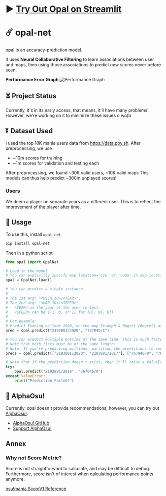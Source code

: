 # :arrow_forward: [**Try Out Opal on Streamlit**](https://opal-ai.streamlit.app/)

# :comet: opal-net
opal is an accuracy-prediction model.

It uses **Neural Collaborative Filtering** to learn associations between user and maps, then using those associations to
predict new scores never before seen.

**Performance Error Graph**
![Performance Graph](opal/models/V2_2023_04/error.png)

## :hourglass_flowing_sand: Project Status
Currently, it's in its early access, that means, it'll have many problems!
However, we're working on it to minimize these issues o wo)b

## :arrow_double_down: Dataset Used

I used the top 10K mania users data from https://data.ppy.sh.
After preprocessing, we use
- ~10m scores for training
- ~1m scores for validation and testing each

After preprocessing, we found ~30K valid users, ~10K valid maps
This models can thus help predict ~300m unplayed scores!

### Users
We deem a player on separate years as a different user. This is to reflect
the improvement of the player after time.

## :high_brightness: Usage

To use this, install `opal-net`

```bash
pip install opal-net
```

Then in a python script
```py
from opal import OpalNet

# Load in the model
# You can explicitly specify map_location='cpu' or 'cuda' in map_location=...
opal = OpalNet.load()

# You can predict a single instance.
#
# The 1st arg: "<USER_ID>/<YEAR>",
# The 2nd arg: "<MAP_ID>/<SPEED>" 
#   <YEAR> is the year of the user to test.
#   <SPEED> can be {-1, 0, or 1} for {HT, NT, DT}
#
# For example: 
# Predict Evening on Year 2020, on the map Triumph & Regret [Regret] at Double Time
pred = opal.predict("2193881/2020", "767046/1")

# You can predict multiple entries at the same time. This is much faster that looping the above.
# Note that both lists must be of the same length!
# Note: If you're predicting millions, partition the predictions to reduce GPU memory usage!
preds = opal.predict(["2193881/2020", "2193881/2017"], ["767046/0", "767046/1"])

# Note that if the prediction doesn't exist, then it'll raise a ValueError
try:
    opal.predict("2193881/2018", "767046/0")
except ValueError:
    print("Prediction Failed!")
```

## :brain: AlphaOsu!
Currently, opal doesn't provide recommendations, however, you can try out [AlphaOsu!](https://alphaosu.keytoix.vip/).
- [AlphaOsu! GitHub](https://github.com/AlphaOSU)
- [Support AlphaOsu!](https://alphaosu.keytoix.vip/support)

## Annex

### Why not Score Metric?
Score is not straightforward to calculate, and may be difficult to debug. Furthermore, score isn't of interest when
calculating performance points anymore.

[osu!mania ScoreV1 Reference](https://osu.ppy.sh/wiki/en/Gameplay/Score/ScoreV1/osu%21mania)
